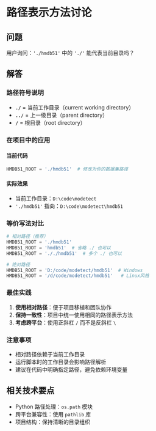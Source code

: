 # 路径表示方法讨论

## 问题
用户询问：`'./hmdb51'` 中的 `'./'` 能代表当前目录吗？

## 解答

### 路径符号说明
- **`./`** = 当前工作目录（current working directory）
- **`../`** = 上一级目录（parent directory）
- **`/`** = 根目录（root directory）

### 在项目中的应用

#### 当前代码
```python
HMDB51_ROOT = './hmdb51'  # 修改为你的数据集路径
```

#### 实际效果
- 当前工作目录：`D:\code\modetect`
- `'./hmdb51'` 指向：`D:\code\modetect\hmdb51`

### 等价写法对比

```python
# 相对路径（推荐）
HMDB51_ROOT = './hmdb51'
HMDB51_ROOT = 'hmdb51'  # 省略 ./ 也可以
HMDB51_ROOT = '././hmdb51'  # 多个 ./ 也可以

# 绝对路径
HMDB51_ROOT = 'D:/code/modetect/hmdb51'  # Windows
HMDB51_ROOT = '/d/code/modetect/hmdb51'   # Linux风格
```

### 最佳实践

1. **使用相对路径**：便于项目移植和团队协作
2. **保持一致性**：项目中统一使用相同的路径表示方法
3. **考虑跨平台**：使用正斜杠 `/` 而不是反斜杠 `\`

### 注意事项

- 相对路径依赖于当前工作目录
- 运行脚本时的工作目录会影响路径解析
- 建议在代码中明确指定路径，避免依赖环境变量

## 相关技术要点

- Python 路径处理：`os.path` 模块
- 跨平台兼容性：使用 `pathlib` 库
- 项目结构：保持清晰的目录组织
